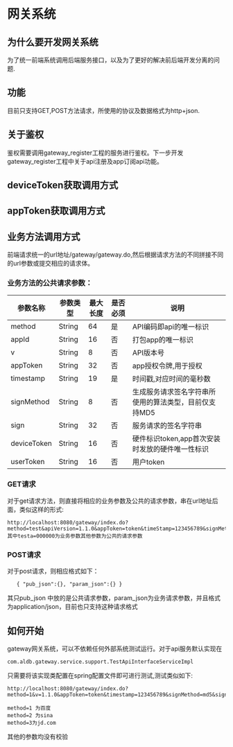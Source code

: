 # 网关系统

## 为什么要开发网关系统
为了统一前端系统调用后端服务接口，以及为了更好的解决前后端开发分离的问题.

## 功能

目前只支持GET,POST方法请求，所使用的协议及数据格式为http+json.


## 关于鉴权
鉴权需要调用gateway_register工程的服务进行鉴权。下一步开发gateway_register工程中关于api注册及app订阅api功能。

## deviceToken获取调用方式

## appToken获取调用方式




## 业务方法调用方式
前端请求统一的url地址/gateway/gateway.do,然后根据请求方法的不同拼接不同的url参数或提交相应的请求体。
### 业务方法的公共请求参数：

|参数名称|参数类型|最大长度|是否必须|说明|
|-------|-------|-------|-------|----|
|method| String| 64 |  是  | API编码即api的唯一标识|
|appId  | String|  16| 否  |打包app的唯一标识|   
|v      |String | 8 |  否  | API版本号| 
|appToken|String| 32|  否  | app授权令牌,用于授权|      
|timestamp|String|19|是| 时间戳,对应时间的毫秒数|    
|signMethod|String|8|否|生成服务请求签名字符串所使用的算法类型，目前仅支持MD5|
|sign|String|32|否|服务请求的签名字符串|
|deviceToken|String|16|否|硬件标识token,app首次安装时发放的硬件唯一性标识|
|userToken  | String | 16 | 否 |  用户token|

### GET请求

对于get请求方法，则直接将相应的业务参数及公共的请求参数，串在url地址后面，类似这样的形式:

    http://localhost:8080/gateway/index.do?method=test&apiVersion=1.1.0&appToken=token&timeStamp=123456789&signMethod=md5&sign=223&deviceToken=444&userToken=66&format=json&testa=0000000 其中testa=000000为业务参数其他参数为公共的请求参数

### POST请求
   对于post请求，则相应格式如下：

	   { "pub_json":{}, "param_json":{} }

其只pub_json 中放的是公共请求参数，param_json为业务请求参数，并且格式为application/json，目前也只支持这种请求格式

## 如何开始

gateway网关系统，可以不依赖任何外部系统测试运行。对于api服务默认实现在
 
 	com.aldb.gateway.service.support.TestApiInterfaceServiceImpl

只需要将该实现类配置在spring配置文件即可进行测试,测试类似如下:

    http://localhost:8080/gateway/index.do?method=1&v=1.1.0&appToken=token&timestamp=123456789&signMethod=md5&sign=223&deviceToken=444&userToken=66&format=json&testa=0000000

	method=1 为百度
	method=2 为sina
	method=3为jd.com

其他的参数均没有校验

